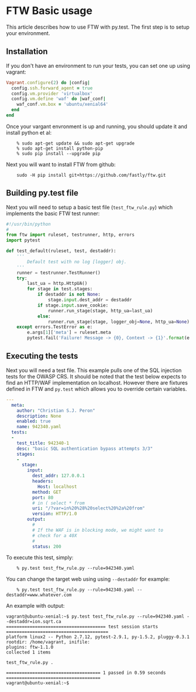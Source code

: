 # FTW Basic usage

This article describes how to use FTW with py.test. The first step is to setup your environment.

## Installation
If you don't have an environment to run your tests, you can set one up using vagrant:

```ruby
Vagrant.configure(2) do |config|
  config.ssh.forward_agent = true
  config.vm.provider 'virtualbox'
  config.vm.define 'waf' do |waf_conf|
    waf_conf.vm.box = 'ubuntu/xenial64'
  end
end
```
Once your vargant envronment is up and running, you should update it and install python et al:

```
	% sudo apt-get update && sudo apt-get upgrade
	% sudo apt-get install python-pip
	% sudo pip install --upgrade pip
```

Next you will want to install FTW from github:

```
	sudo -H pip install git+https://github.com/fastly/ftw.git
```

## Building py.test file

Next you will need to setup a basic test file (`test_ftw_rule.py`) which implements the basic FTW test runner:

```python
#!/usr/bin/python
#
from ftw import ruleset, testrunner, http, errors
import pytest

def test_default(ruleset, test, destaddr):
    '''
        Default test with no log [logger] obj.
    '''
    runner = testrunner.TestRunner() 
    try:
        last_ua = http.HttpUA()
        for stage in test.stages:
            if destaddr is not None:
                stage.input.dest_addr = destaddr
            if stage.input.save_cookie:
                runner.run_stage(stage, http_ua=last_ua)
            else:
                runner.run_stage(stage, logger_obj=None, http_ua=None)
    except errors.TestError as e:
        e.args[1]['meta'] = ruleset.meta
        pytest.fail('Failure! Message -> {0}, Context -> {1}'.format(e.args[0],e.args[1]))
```

## Executing the tests

Next you will need a test file. This example pulls one of the SQL injection tests for the OWASP CRS. It should be noted that the test below expects to find an HTTP/WAF implementation on localhost. However there are fixtures defined in FTW and `py.test` which allows you to override certain variables.

```yaml
---
  meta:
    author: "Christian S.J. Peron"
    description: None
    enabled: true
    name: 942340.yaml
  tests:
  - 
    test_title: 942340-1
    desc: "basic SQL authentication bypass attempts 3/3"
    stages:
    - 
      stage:
        input:
          dest_addr: 127.0.0.1
          headers:
            Host: localhost
          method: GET
          port: 80
          # in ( select * from
          uri: "/?var=in%20%28%20select%20%2a%20from" 
          version: HTTP/1.0
        output:
          #
          # If the WAF is in blocking mode, we might want to
          # check for a 40X
          #
          status: 200
```
To execute this test, simply:

```
	% py.test test_ftw_rule.py --rule=942340.yaml
```

You can change the target web using using `--destaddr` for example:

```
	% py.test test_ftw_rule.py --rule=942340.yaml --destaddr=www.whatever.com
```
An example with output:

```
vagrant@ubuntu-xenial:~$ py.test test_ftw_rule.py --rule=942340.yaml --destaddr=ion.sqrt.ca
====================================== test session starts =======================================
platform linux2 -- Python 2.7.12, pytest-2.9.1, py-1.5.2, pluggy-0.3.1
rootdir: /home/vagrant, inifile: 
plugins: ftw-1.1.0
collected 1 items 

test_ftw_rule.py .

==================================== 1 passed in 0.59 seconds ====================================
vagrant@ubuntu-xenial:~$ 
```
